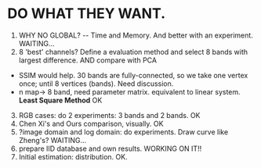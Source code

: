 # DO WHAT THEY WANT.

1. WHY NO GLOBAL? -- Time and Memory. And better with an experiment. WAITING...
2. 8 'best' channels? Define a evaluation method and select 8 bands with largest difference. AND compare with PCA
* SSIM would help. 30 bands are fully-connected, so we take one vertex once; until 8 vertices (bands). Need discussion.
* n map-> 8 band, need parameter matrix. equivalent to linear system. **Least Square Method** OK
3. RGB cases: do 2 experiments: 3 bands and 2 bands. OK
4. Chen Xi's and Ours comparison, visually. OK
5. ?image domain and log domain: do experiments. Draw curve like Zheng's? WAITING...
6. prepare IID database and own results. WORKING ON IT!!
7. Initial estimation: distribution. OK.